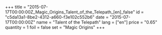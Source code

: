 +++
title = "2015-07-17T00:00:00Z_Magic_Origins_Talent_of_the_Telepath_[en]_false"
id = "c5da13a1-8be2-4312-a660-f3e102c552b6"
date = "2015-07-17T00:00:00Z"
name = "Talent of the Telepath"
lang = ["en"]
price = "0.65"
quantity = 1
foil = false
set = "Magic Origins"
+++
